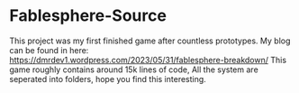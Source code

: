 # Fablesphere-Source
This project was my first finished game after countless prototypes.
My blog can be found in here: https://dmrdev1.wordpress.com/2023/05/31/fablesphere-breakdown/
This game roughly contains around 15k lines of code,
All the system are seperated into folders, hope you find this interesting.
